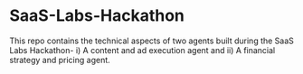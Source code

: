 # SaaS-Labs-Hackathon
This repo contains the technical aspects of two agents built during the SaaS Labs Hackathon- i) A content and ad execution agent and ii) A financial strategy and pricing agent.
